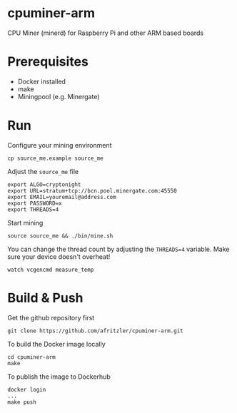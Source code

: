 # cpuminer-arm
CPU Miner (minerd) for Raspberry Pi and other ARM based boards

# Prerequisites
* Docker installed
* make
* Miningpool (e.g. Minergate)

# Run
Configure your mining environment
```
cp source_me.example source_me
```
Adjust the `source_me` file 
```
export ALGO=cryptonight
export URL=stratum+tcp://bcn.pool.minergate.com:45550
export EMAIL=youremail@address.com
export PASSWORD=x
export THREADS=4
```
Start mining
```
source source_me && ./bin/mine.sh
```
You can change the thread count by adjusting the `THREADS=4` variable. Make sure your device doesn't overheat!
```
watch vcgencmd measure_temp
```

# Build & Push
Get the github repository first
```
git clone https://github.com/afritzler/cpuminer-arm.git
``` 
To build the Docker image locally
```
cd cpuminer-arm
make
```
To publish the image to Dockerhub
```
docker login
...
make push
```
